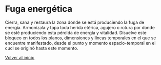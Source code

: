 # Fuga energética

Cierra, sana y restaura la zona donde se está produciendo la fuga de energía. Armonízala y tapa toda herida etérica, agujero o rotura por donde se esté produciendo esta pérdida de energía y vitalidad. Disuelve este bloqueo en todos los planos, dimensiones y líneas temporales en el que se encuentre manifestado, desde el punto y momento espacio-temporal en el cucl se originó hasta este momento.

[Volver al inicio](../index.md)
